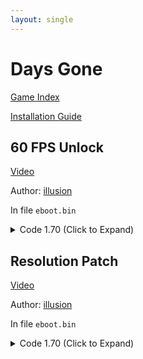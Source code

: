 ```yaml
---
layout: single
---
```


# Days Gone

[Game Index](/patch/#ps4)

[Installation Guide](https://illusion0001.github.io/install-instructions/)

## 60 FPS Unlock

[Video](https://youtu.be/JufzJFXRlLQ)

Author: [illusion](https://twitter.com/illusion0002)

In file `eboot.bin`

<details>
<summary>Code 1.70 (Click to Expand)</summary>

{% highlight none %}
0x5BAE3D0 01 00 00 00
0x386B4DB 89 05 ef 2e 5a 03
{% endhighlight %}

</details>

## Resolution Patch

[Video](https://youtu.be/JufzJFXRlLQ)

Author: [illusion](https://twitter.com/illusion0002)

In file `eboot.bin`

<details>
<summary>Code 1.70 (Click to Expand)</summary>

{% highlight none %}
# Base
# 1920x1080 -> 1280x720
0x49CD818 00 05 00 00 D0 02 00 00
{% endhighlight %}

</details>
